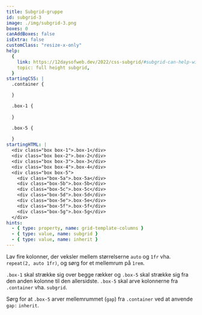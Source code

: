 ```yaml
---
title: Subgrid-gruppe
id: subgrid-3
image: ./img/subgrid-3.png
boxes: 0
canAddBoxes: false
isExtra: false
customClass: "resize-x-only"
help:
  {
    link: https://12daysofweb.dev/2022/css-subgrid/#subgrid-can-help-with-situations-where-you-need-to-target-the-end-line-of-the-implicit-grid,
    topic: full height subgrid,
  }
startingCSS: |
  .container {

  }

  .box-1 {
    
  }

  .box-5 {
    
  }
startingHTML: |
  <div class="box box-1">.box-1</div>
  <div class="box box-2">.box-2</div>
  <div class="box box-3">.box-3</div>
  <div class="box box-4">.box-4</div>
  <div class="box box-5">
    <div class="box-5a">.box-5a</div>
    <div class="box-5b">.box-5b</div>
    <div class="box-5c">.box-5c</div>
    <div class="box-5d">.box-5d</div>
    <div class="box-5e">.box-5e</div>
    <div class="box-5f">.box-5f</div>
    <div class="box-5g">.box-5g</div>
  </div>
hints:
  - { type: property, name: grid-template-columns }
  - { type: value, name: subgrid }
  - { type: value, name: inherit }
---
```


Lav fire kolonner, der veksler mellem størrelserne `auto` og `1fr` vha. `repeat(2, auto 1fr)`, og sørg for et mellemrum på `1rem`.

`.box-1` skal strække sig over begge rækker og `.box-5` skal strække sig fra den anden kolonne til den allersidste. `.box-5` skal arve kolonnerne fra `.container` vha. `subgrid`.

Sørg for at `.box-5` arver mellemrummet (`gap`) fra `.container` ved at anvende `gap:` `inherit`.

